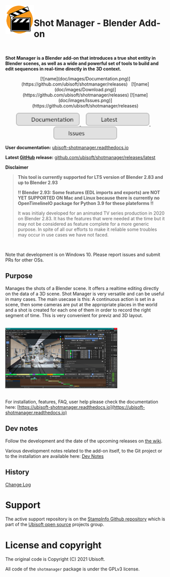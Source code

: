<img align="left" width="auto" height="auto" src="doc/images/Logo_90_A.png">

# Shot Manager - Blender Add-on

</br>

**Shot Manager is a Blender add-on that introduces a true shot entity in Blender scenes, as well as a wide and powerful set of tools to build and edit sequences in real-time directly in the 3D context.**

<p align="center">
[![name](doc/images/Documentation.png)](https://github.com/ubisoft/shotmanager/releases) &nbsp; [![name](doc/images/Download.png)](https://github.com/ubisoft/shotmanager/releases) [![name](doc/images/Issues.png)](https://github.com/ubisoft/shotmanager/releases)
</p>

<p align="center">
  <a href="https://www.youtube.com/youtube-id">
  <img src="doc/images/Documentation.png" width="200" />
  </a>
  &nbsp;&nbsp;&nbsp;
  <a href="https://www.youtube.com/youtube-id">
  <img src="doc/images/Download.png" width="200" />
  </a>
  &nbsp;&nbsp;&nbsp;
  <a href="https://www.youtube.com/youtube-id">
  <img src="doc/images/Issues.png" width="200" />
  </a>
</p>


**User documentation:** [ubisoft-shotmanager.readthedocs.io](https://ubisoft-shotmanager.readthedocs.io)

**Latest <u>GitHub</u> release:** [github.com/ubisoft/shotmanager/releases/latest](https://github.com/ubisoft/shotmanager/releases/latest)


**Disclaimer**
>**This tool is currently supported for LTS version of Blender 2.83 and up to Blender 2.93**
>
>**!! Blender 2.93: Some features (EDL imports and exports) are NOT YET SUPPORTED ON Mac and Linux because there is currently no OpenTimelineIO package for Python 3.9 for these plateforms !!**
>
>It was initialy developed for an animated TV series production in 2020 on Blender 2.83. It has the features that were needed at the time but it
may not be considered as feature complete for a more generic purpose. In spite of all our efforts to make it reliable some troubles may occur in use cases we have not faced.

<br />

Note that development is on Windows 10. Please report issues and submit PRs for other OSs.

## Purpose

Manages the shots of a Blender scene. It offers a realtime editing directly on
the data of a 3D scene.
Shot Manager is very versatile and can be useful in many cases.
The main usecase is this: A continuous action is set in a scene, then some cameras
are put at the appropriate places in the world and a shot is created for each one of
them in order to record the right segment of time.
This is very convenient for previz and 3D layout.

<br />
<img src="docs/img/ShotManager_screen.png" alt="ShotManager Screen" width="70%"/>
<br /><br />

For installation, features, FAQ, user help please check the documentation here: [https://ubisoft-shotmanager.readthedocs.io](https://ubisoft-shotmanager.readthedocs.io)

## Dev notes

Follow the development and the date of the upcoming releases on [the wiki](https://github.com/ubisoft/shotmanager/wiki).

Various development notes related to the add-on itself, to the Git project or to the installation are available here: [Dev Notes](./doc/devnotes.md)

## History
[Change Log](./CHANGELOG.md)

# Support

The active support repository is on the [StampInfo Github repository](https://github.com/ubisoft/shotmanager) which is part of the [Ubisoft open source](https://github.com/ubisoft) projects group.


# License and copyright

The original code is Copyright (C) 2021 Ubisoft.

All code of the `shotmanager` package is under the GPLv3 license.

